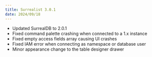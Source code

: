 ```yaml
---
title: Surrealist 3.0.1
date: 2024/09/18
---
```


- Updated SurrealDB to 2.0.1
- Fixed command palette crashing when connected to a 1.x instance
- Fixed empty access fields array causing UI crashes
- Fixed IAM error when connecting as namespace or database user
- Minor appearance change to the table designer drawer